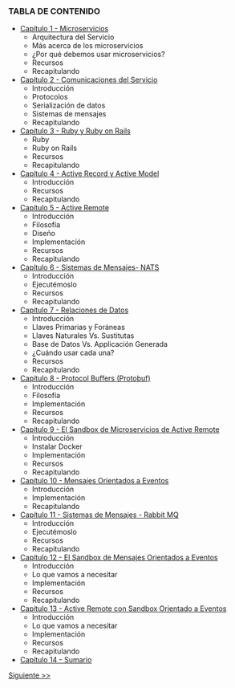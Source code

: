 ### TABLA DE CONTENIDO

* [Capítulo 1 - Microservicios](020-chapter-01.es.md)
  * Arquitectura del Servicio
  * Más acerca de los microservicios
  * ¿Por qué debemos usar microservicios?
  * Recursos
  * Recapitulando
* [Capítulo 2 - Comunicaciones del Servicio](030-chapter-02.es.md)
  * Introducción
  * Protocolos
  * Serialización de datos
  * Sistemas de mensajes
  * Recapitulando
* [Capítulo 3 - Ruby y Ruby on Rails](040-chapter-03.es.md)
  * Ruby
  * Ruby on Rails
  * Recursos
  * Recapitulando
* [Capítulo 4 - Active Record y Active Model](050-chapter-04.es.md)
  * Introducción
  * Recursos
  * Recapitulando
* [Capítulo 5 - Active Remote](060-chapter-05.es.md)
  * Introducción
  * Filosofía
  * Diseño
  * Implementación
  * Recursos
  * Recapitulando
* [Capítulo 6 - Sistemas de Mensajes- NATS](070-chapter-06.es.md)
  * Introducción
  * Ejecutémoslo
  * Recursos
  * Recapitulando
* [Capítulo 7 - Relaciones de Datos](080-chapter-07.es.md)
  * Introducción
  * Llaves Primarias y Foráneas
  * Llaves Naturales Vs. Sustitutas
  * Base de Datos Vs. Applicación Generada
  * ¿Cuándo usar cada una?
  * Recursos
  * Recapitulando
* [Capítulo 8 - Protocol Buffers (Protobuf)](090-chapter-08.es.md)
  * Introducción
  * Filosofía
  * Implementación
  * Recursos
  * Recapitulando
* [Capítulo 9 - El Sandbox de Microservicios de Active Remote ](100-chapter-09.es.md)
  * Introducción
  * Instalar Docker
  * Implementación
  * Recursos
  * Recapitulando
* [Capítulo 10 - Mensajes Orientados a Eventos](110-chapter-10.es.md)
  * Introducción
  * Implementación
  * Recapitulando
* [Capítulo 11 - Sistemas de Mensajes - Rabbit MQ](120-chapter-11.es.md)
  * Introducción
  * Ejecutémoslo
  * Recursos
  * Recapitulando
* [Capítulo 12 - El Sandbox de Mensajes Orientados a Eventos](130-chapter-12.es.md)
  * Introducción
  * Lo que vamos a necesitar
  * Implementación
  * Recursos
  * Recapitulando
* [Capítulo 13 - Active Remote con Sandbox Orientado a Eventos](140-chapter-13.es.md)
  * Introducción
  * Lo que vamos a necesitar
  * Implementación
  * Recursos
  * Recapitulando
* [Capítulo 14 - Sumario](150-chapter-14.es.md)

[Siguiente >>](010-chapter-00.es.md)
